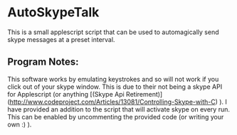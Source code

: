 # AutoSkypeTalk
This is a small applescript script that can be used to automagically send skype messages at a preset interval.


## Program Notes:
This software works by emulating keystrokes and so will not work if you click out of your skype window. This is due to their not being a skype API for Applescript (or anything [(Skype Api Retirement)] (http://www.codeproject.com/Articles/13081/Controlling-Skype-with-C) ). I have provided an addition to the script that will activate skype on every run. This can be enabled by uncommenting the provided code (or writing your own :) ).
